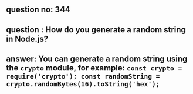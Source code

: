 
      
## question no: 344

## question : How do you generate a random string in Node.js?

## answer: You can generate a random string using the `crypto` module, for example: `const crypto = require('crypto'); const randomString = crypto.randomBytes(16).toString('hex');`
      